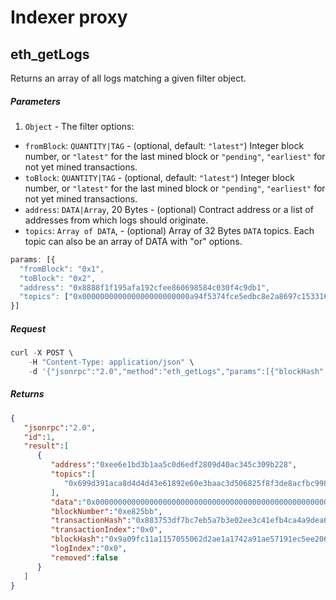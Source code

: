 # Indexer proxy

## eth_getLogs

Returns an array of all logs matching a given filter object.

##### Parameters

1. `Object` - The filter options:
  - `fromBlock`: `QUANTITY|TAG` - (optional, default: `"latest"`) Integer block number, or `"latest"` for the last mined block or `"pending"`, `"earliest"` for not yet mined transactions.
  - `toBlock`: `QUANTITY|TAG` - (optional, default: `"latest"`) Integer block number, or `"latest"` for the last mined block or `"pending"`, `"earliest"` for not yet mined transactions.
  - `address`: `DATA|Array`, 20 Bytes - (optional) Contract address or a list of addresses from which logs should originate.
  - `topics`: `Array of DATA`,  - (optional) Array of 32 Bytes `DATA` topics. Each topic can also be an array of DATA with "or" options.

```js
params: [{
  "fromBlock": "0x1",
  "toBlock": "0x2",
  "address": "0x8888f1f195afa192cfee860698584c030f4c9db1",
  "topics": ["0x000000000000000000000000a94f5374fce5edbc8e2a8697c15331677e6ebf0b", null, [0x000000000000000000000000a94f5374fce5edbc8e2a8697c15331677e6ebf0b, 0x000000000000000000000000aff3454fce5edbc8cca8697c15331677e6ebccc]]
}]

```

##### Request

```js
curl -X POST \
    -H "Content-Type: application/json" \
    -d '{"jsonrpc":"2.0","method":"eth_getLogs","params":[{"blockHash": "0x7c5a35e9cb3e8ae0e221ab470abae9d446c3a5626ce6689fc777dcffcab52c70", "topics":["0x241ea03ca20251805084d27d4440371c34a0b85ff108f6bb5611248f73818b80"]}],"id":1}'
```

##### Returns

```json
{
   "jsonrpc":"2.0",
   "id":1,
   "result":[
      {
         "address":"0xee6e1bd3b1aa5c0d6edf2809d40ac345c309b228",
         "topics":[
            "0x699d391aca8d4d4d43e61892e60e3baac3d506825f8f3de8acfbc998d949a308"
         ],
         "data":"0x000000000000000000000000000000000000000000000000000000000000002000000000000000000000000000000000000000000000000000000000000000157b2275736572223a224a6f686e20536d697468227d0000000000000000000000",
         "blockNumber":"0xe825bb",
         "transactionHash":"0x883753df7bc7eb5a7b3e02ee3c41efb4ca4a9dea6c59d040a00b7b15425b347e",
         "transactionIndex":"0x0",
         "blockHash":"0x9a09fc11a1157055062d2ae1a1742a91ae57191ec5ee206806b2314f18ba0501",
         "logIndex":"0x0",
         "removed":false
      }
   ]
}
```